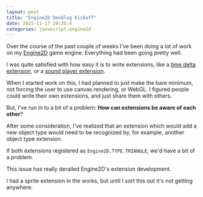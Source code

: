 ```yaml
---
layout: post
title: "Engine2D Devblog Kickoff"
date: 2015-11-17 19:35:4
categories: javascript,engine2d
---
```


Over the course of the past couple of weeks I've been doing a lot of work on my [Engine2D](https://github.com/jackdalton/engine2d) game engine. Everything had been going pretty well.

I was quite satisfied with how easy it is to write extensions, like a [time delta extension](https://github.com/jackdalton/engine2d/blob/master/extensions/engine2d.deltatime.js), or a [sound player extension](https://github.com/jackdalton/engine2d/blob/master/extensions/engine2d.sound.js).

When I started work on this, I had planned to just make the bare minimum, not forcing the user to use canvas rendering, or WebGL. I figured people could write their own extensions, and just share them with others.

But, I've run in to a bit of a problem: **How can extensions be aware of each other**?

After some consideration, I've realized that an extension which would add a new object type would need to be recognized by, for example, another object type extension.

If both extensions registered as `Engine2D.TYPE.TRIANGLE`, we'd have a bit of a problem.

This issue has really derailed Engine2D's extension development.

I had a sprite extension in the works, but until I sort this out it's not getting anywhere.
